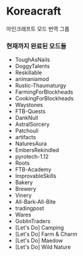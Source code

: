 # Koreacraft
마인크래프트 모드 번역 그룹

### 현재까지 완료된 모드들
- ToughAsNails
- DoggyTalents
- Reskillable
- animaniamod
- Rustic-Thaumaturgy
- FarmingForBlockheads
- CookingForBlockheads
- Waystones
- FTB-Quests
- DankNull
- AstralSorcery
- Patchouli
- artifacts
- NaturesAura
- EmbersRekindled
- pyrotech-1.12
- Roots
- FTB-Academy
- ImprovableSkills
- Bakery
- Brewery
- Vinery
- All-Bark-All-Bite
- tradingpost
- Wares
- GoblinTraders
- [Let's Do] Camping
- [Let's Do] Farm & Charm
- [Let's Do] Maedow
- [Let's Do] Wild Nature
